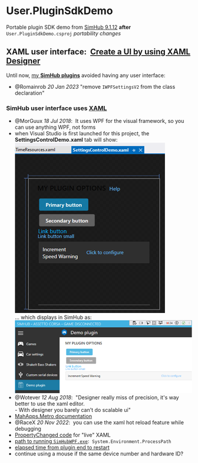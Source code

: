 # User.PluginSdkDemo
 Portable plugin SDK demo from [SimHub 9.1.12](https://www.simhubdash.com/download-2/)
 **after** `User.PluginSdkDemo.csproj` *portability changes*  
## XAML user interface:&nbsp; [Create a UI by using XAML Designer](https://learn.microsoft.com/en-us/visualstudio/xaml-tools/creating-a-ui-by-using-xaml-designer-in-visual-studio?view=vs-2022)  
Until now, [my **SimHub plugins**](https://blekenbleu.github.io/static/SimHub/) avoided having any user interface:  
- @Romainrob *20 Jan 2023* "remove `IWPFSettingsV2` from the class declaration"  

### SimHub user interface uses [XAML](https://learn.microsoft.com/en-us/visualstudio/xaml-tools/?view=vs-2022)  
- @MorGuux *18 Jul 2018*:&nbsp; It uses WPF for the visual framework, so you can use anything WPF, not forms  
- when Visual Studio is first launched for this project, the **SettingsControlDemo.xaml** tab will show:  
	![](SettingsControlDemo.png)  
	... which displays in SimHub as:  
	![](DemoPlugin.png)  
- @Wotever *12 Aug 2018*:&nbsp; "Designer really miss of precision, it's way better to use the xaml editor.  
	 	- 	With designer you barely can't do scalable ui"  
- [MahApps.Metro documentation](https://mahapps.com/)  
- @RaceX *20 Nov 2022*:&nbsp; you can use the xaml hot reload feature while debugging    
- [PropertyChanged code](https://github.com/Fody/PropertyChanged) for "live" XAML  
- [path to running `SimHubWPF.exe`](https://learn.microsoft.com/en-us/dotnet/api/system.environment.processpath?view=net-8.0):&nbsp; `System.Environment.ProcessPath`  
- [elapsed time from plugin end to restart](https://stackoverflow.com/questions/2821040/how-do-i-get-the-time-difference-between-two-datetime-objects-using-c)  
- continue using a mouse if the same device number and hardware ID?  

